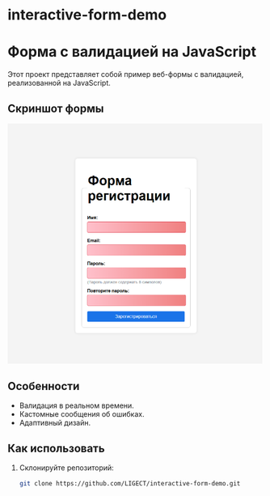 # interactive-form-demo
# Форма с валидацией на JavaScript

Этот проект представляет собой пример веб-формы с валидацией, реализованной на JavaScript.

## Скриншот формы

![Скриншот формы](./assets/image.png)

## Особенности
- Валидация в реальном времени.
- Кастомные сообщения об ошибках.
- Адаптивный дизайн.

## Как использовать
1. Склонируйте репозиторий:
   ```bash
   git clone https://github.com/LIGECT/interactive-form-demo.git
